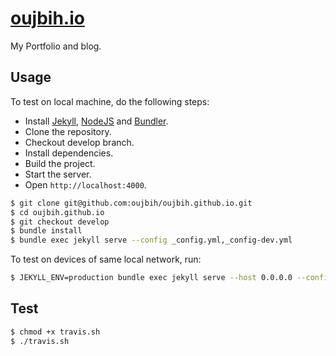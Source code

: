 # [oujbih.io](https://oujbih.io/)

My Portfolio and blog.

## Usage

To test on local machine, do the following steps:

* Install [Jekyll](http://jekyllrb.com/), [NodeJS](https://nodejs.org/) and [Bundler](http://bundler.io/).
* Clone the repository.
* Checkout develop branch.
* Install dependencies.
* Build the project.
* Start the server.
* Open `http://localhost:4000`.

```bash
$ git clone git@github.com:oujbih/oujbih.github.io.git
$ cd oujbih.github.io
$ git checkout develop
$ bundle install
$ bundle exec jekyll serve --config _config.yml,_config-dev.yml
```

To test on devices of same local network, run:

```bash
$ JEKYLL_ENV=production bundle exec jekyll serve --host 0.0.0.0 --config _config.yml,_config-dev.yml
```

## Test

```bash
$ chmod +x travis.sh
$ ./travis.sh
```
